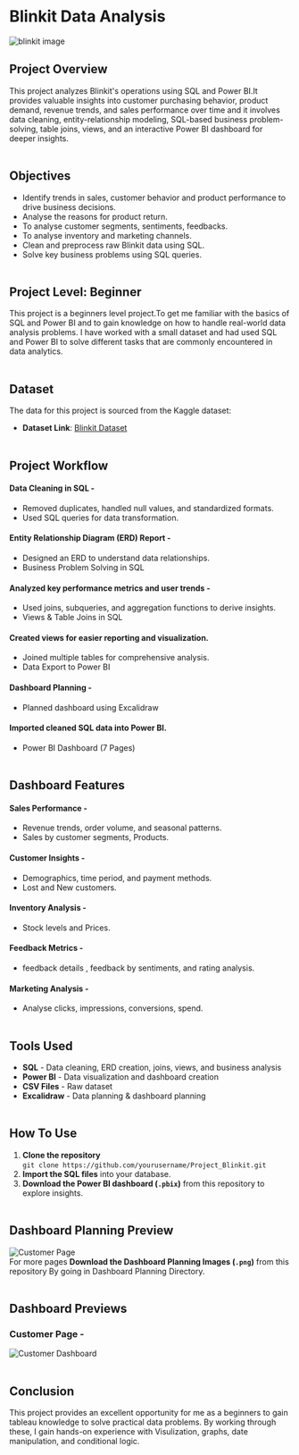 
# Blinkit Data Analysis 

![blinkit image](https://github.com/user-attachments/assets/613133a1-22ff-4970-8e94-6f5c63cbc5a7)

## Project Overview
This project analyzes Blinkit's operations using SQL and Power BI.It provides valuable insights into customer purchasing behavior, product demand, revenue trends, and sales performance over time and it involves data cleaning, entity-relationship modeling, SQL-based business problem-solving, table joins, views, and an interactive Power BI dashboard for deeper insights. <br><br>

## Objectives
- Identify trends in sales, customer behavior and product performance to drive business decisions.
- Analyse the reasons for product return.
- To analyse customer segments, sentiments, feedbacks.
- To analyse inventory and marketing channels.
- Clean and preprocess raw Blinkit data using SQL.
- Solve key business problems using SQL queries.
<br><br>


## Project Level: Beginner
This project is a beginners level project.To get me familiar with the basics of SQL and Power BI and to gain knowledge on how to handle real-world data analysis problems. I have worked with a small dataset and had used SQL and Power BI to solve different tasks that are commonly encountered in data analytics.<br><br>


## Dataset
The data for this project is sourced from the Kaggle dataset:
 - **Dataset Link**: [Blinkit Dataset](https://www.kaggle.com/datasets/akxiit/blinkit-sales-dataset)<br><br>


## Project Workflow

#### Data Cleaning in SQL -
- Removed duplicates, handled null values, and standardized formats.
- Used SQL queries for data transformation.

#### Entity Relationship Diagram (ERD) Report -
- Designed an ERD to understand data relationships.
- Business Problem Solving in SQL

#### Analyzed key performance metrics and user trends -
- Used joins, subqueries, and aggregation functions to derive insights.
- Views & Table Joins in SQL

#### Created views for easier reporting and visualization.
- Joined multiple tables for comprehensive analysis.
- Data Export to Power BI

#### Dashboard Planning -
- Planned dashboard using Excalidraw

#### Imported cleaned SQL data into Power BI.
- Power BI Dashboard (7 Pages)<br><br>
  

## Dashboard Features 

#### **Sales Performance** -<br>
- Revenue trends, order volume, and seasonal patterns.<br>
- Sales by customer segments, Products.<br>
#### **Customer Insights** -<br>
- Demographics, time period, and payment methods.<br>
- Lost and New customers.<br>
#### **Inventory Analysis** -<br>
- Stock levels and Prices.<br>
#### **Feedback Metrics** -<br>
- feedback details , feedback by sentiments, and rating analysis.<br>
#### **Marketing Analysis** -<br>
- Analyse clicks, impressions, conversions, spend.
 <br><br>


## Tools Used  

- **SQL** - Data cleaning, ERD creation, joins, views, and business analysis
- **Power BI** - Data visualization and dashboard creation
- **CSV Files** - Raw dataset
- **Excalidraw** - Data planning & dashboard planning<br><br>


## How To Use  

1. **Clone the repository**<br>
   ```git clone https://github.com/yourusername/Project_Blinkit.git```
2. **Import the SQL files** into your database.
3. **Download the Power BI dashboard (`.pbix`)** from this repository to explore insights.
<br><br>


## Dashboard Planning Preview

![Customer Page](https://github.com/user-attachments/assets/98062b62-5ff7-4955-a422-1477e18a73e7)<br>
For more pages **Download the Dashboard Planning Images (`.png`)** from this repository By going in Dashboard Planning Directory.<br><br> 


## Dashboard Previews

### Customer Page -
![Customer Dashboard](https://github.com/user-attachments/assets/7c6bb386-e708-4aee-8fb5-c5a82b402bee)<br><br>


## Conclusion
This project provides an excellent opportunity for me as a beginners to gain tableau knowledge to solve practical data problems. By working through these, I gain hands-on experience with Visulization, graphs, date manipulation, and conditional logic.


